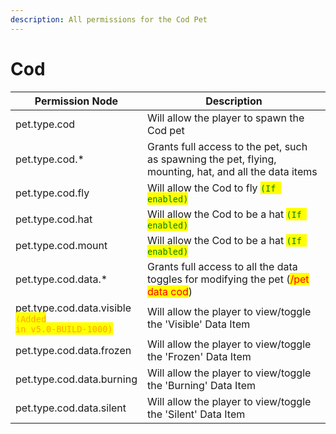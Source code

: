 ```yaml
---
description: All permissions for the Cod Pet
---
```



# Cod
| Permission Node | Description |
| - | - |
| pet.type.cod | Will allow the player to spawn the Cod pet |
| pet.type.cod.* | Grants full access to the pet, such as spawning the pet, flying, mounting, hat, and all the data items |
| pet.type.cod.fly | Will allow the Cod to fly <mark style="color:green;">`(If enabled)`</mark> |
| pet.type.cod.hat | Will allow the Cod to be a hat <mark style="color:green;">`(If enabled)`</mark> |
| pet.type.cod.mount | Will allow the Cod to be a hat <mark style="color:green;">`(If enabled)`</mark> |
| pet.type.cod.data.* | Grants full access to all the data toggles for modifying the pet (<mark style="color:red;">/pet data cod</mark>) |
| pet.type.cod.data.visible<br><mark style="color:orange;"><code>(Added in v5.0-BUILD-1000)</code></mark> | Will allow the player to view/toggle the 'Visible' Data Item |
| pet.type.cod.data.frozen | Will allow the player to view/toggle the 'Frozen' Data Item |
| pet.type.cod.data.burning | Will allow the player to view/toggle the 'Burning' Data Item |
| pet.type.cod.data.silent | Will allow the player to view/toggle the 'Silent' Data Item |

